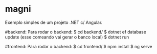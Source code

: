 # magni

Exemplo simples de um projeto .NET c/ Angular.

#backend:
  Para rodar o backend:
   $ cd backend/
   $ dotnet ef  database update (esse comeando vai gerar o banco local)
   $ dotnet run
  
 #frontend:
 Para rodar o backend:
  $ cd frontend/
  $ npm install
  $ ng serve
  
